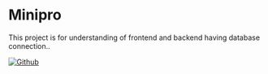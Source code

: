 # Minipro
This project is for understanding of frontend and backend having database connection..

[![Github](https://img.shields.io/badge/Github-Bhupesh-0/Mjnipro%23181717?style=flat&logo=github&logoColor=white)](https://github.com/Bhupesh-01/Minipro)
